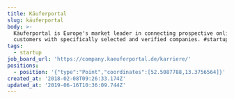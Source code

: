 ```yaml
---
title: Käuferportal
slug: käuferportal
body: >-
  Käuferportal is Europe's market leader in connecting prospective online
  customers with specifically selected and verified companies. #startup
tags:
  - startup
job_board_url: 'https://company.kaeuferportal.de/karriere/'
positions:
  - position: '{"type":"Point","coordinates":[52.5087788,13.3756564]}'
created_at: '2018-02-08T09:26:33.174Z'
updated_at: '2019-06-16T10:36:09.744Z'
---
```


